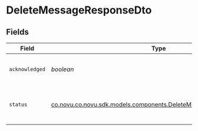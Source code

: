 # DeleteMessageResponseDto


## Fields

| Field                                                                                                                             | Type                                                                                                                              | Required                                                                                                                          | Description                                                                                                                       |
| --------------------------------------------------------------------------------------------------------------------------------- | --------------------------------------------------------------------------------------------------------------------------------- | --------------------------------------------------------------------------------------------------------------------------------- | --------------------------------------------------------------------------------------------------------------------------------- |
| `acknowledged`                                                                                                                    | *boolean*                                                                                                                         | :heavy_check_mark:                                                                                                                | A boolean stating the success of the action                                                                                       |
| `status`                                                                                                                          | [co.novu.co.novu.sdk.models.components.DeleteMessageResponseDtoStatus](../../models/components/DeleteMessageResponseDtoStatus.md) | :heavy_check_mark:                                                                                                                | The status enum for the performed action                                                                                          |